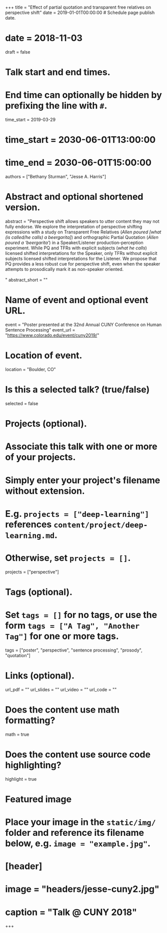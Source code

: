 +++
title = "Effect of partial quotation and transparent free relatives on perspective shift"
date = 2019-01-01T00:00:00  # Schedule page publish date.
# date = 2018-11-03
draft = false

# Talk start and end times.
#   End time can optionally be hidden by prefixing the line with `#`.
time_start = 2019-03-29
# time_start = 2030-06-01T13:00:00
# time_end = 2030-06-01T15:00:00

authors = ["Bethany Sturman", "Jesse A. Harris"]

# Abstract and optional shortened version.
abstract = "Perspective shift allows speakers to utter content they may not fully endorse. We explore the interpretation of perspective shifting expressions with a study on Transparent Free Relatives (<i>Allen poured [what (is called/he calls) a beergarita]</i>) and orthographic Partial Quotation (<i>Allen poured a ‘beergarita’</i>) in a Speaker/Listener production-perception experiment. While PQ and TFRs with explicit subjects (<i>what he calls</i>) licensed shifted interpretations for the Speaker, only TFRs without explicit subjects licensed shifted interpretations for the Listener. We propose that PQ provides a less robust cue for perspective shift, even when the speaker attempts to prosodically mark it as non-speaker oriented.<br><br>"
abstract_short = ""

# Name of event and optional event URL.
event = "Poster presented at the 32nd Annual CUNY Conference on Human Sentence Processing"
event_url = "https://www.colorado.edu/event/cuny2019/"

# Location of event.
location = "Boulder, CO"

# Is this a selected talk? (true/false)
selected = false

# Projects (optional).
#   Associate this talk with one or more of your projects.
#   Simply enter your project's filename without extension.
#   E.g. `projects = ["deep-learning"]` references `content/project/deep-learning.md`.
#   Otherwise, set `projects = []`.
projects = ["perspective"]

# Tags (optional).
#   Set `tags = []` for no tags, or use the form `tags = ["A Tag", "Another Tag"]` for one or more tags.
tags = ["poster", "perspective", "sentence processing", "prosody", "quotation"]

# Links (optional).
url_pdf = ""
url_slides = ""
url_video = ""
url_code = ""

# Does the content use math formatting?
math = true

# Does the content use source code highlighting?
highlight = true

# Featured image
# Place your image in the `static/img/` folder and reference its filename below, e.g. `image = "example.jpg"`.
# [header]
# image = "headers/jesse-cuny2.jpg"
# caption = "Talk @ CUNY 2018"

+++
